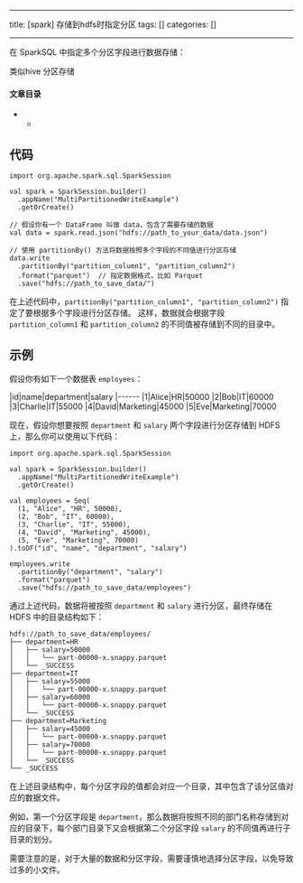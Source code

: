 
--- 
title:  [spark] 存储到hdfs时指定分区 
tags: []
categories: [] 

---
在 SparkSQL 中指定多个分区字段进行数据存储：

>  
 类似hive 分区存储 




#### 文章目录
- - 


## 代码

```
import org.apache.spark.sql.SparkSession

val spark = SparkSession.builder()
  .appName("MultiPartitionedWriteExample")
  .getOrCreate()

// 假设你有一个 DataFrame 叫做 data，包含了需要存储的数据
val data = spark.read.json("hdfs://path_to_your_data/data.json")

// 使用 partitionBy() 方法将数据按照多个字段的不同值进行分区存储
data.write
  .partitionBy("partition_column1", "partition_column2")
  .format("parquet")  // 指定数据格式，比如 Parquet
  .save("hdfs://path_to_save_data/")

```

在上述代码中，`partitionBy("partition_column1", "partition_column2")` 指定了要根据多个字段进行分区存储。 这样，数据就会根据字段 `partition_column1` 和 `partition_column2` 的不同值被存储到不同的目录中。

## 示例

假设你有如下一个数据表 `employees`：

|id|name|department|salary
|------
|1|Alice|HR|50000
|2|Bob|IT|60000
|3|Charlie|IT|55000
|4|David|Marketing|45000
|5|Eve|Marketing|70000

现在，假设你想要按照 `department` 和 `salary` 两个字段进行分区存储到 HDFS 上，那么你可以使用以下代码：

```
import org.apache.spark.sql.SparkSession

val spark = SparkSession.builder()
  .appName("MultiPartitionedWriteExample")
  .getOrCreate()

val employees = Seq(
  (1, "Alice", "HR", 50000),
  (2, "Bob", "IT", 60000),
  (3, "Charlie", "IT", 55000),
  (4, "David", "Marketing", 45000),
  (5, "Eve", "Marketing", 70000)
).toDF("id", "name", "department", "salary")

employees.write
  .partitionBy("department", "salary")
  .format("parquet")
  .save("hdfs://path_to_save_data/employees")

```

通过上述代码，数据将被按照 `department` 和 `salary` 进行分区，最终存储在 HDFS 中的目录结构如下：

```
hdfs://path_to_save_data/employees/
├── department=HR
│   ├── salary=50000
│   │   └── part-00000-x.snappy.parquet
│   └── _SUCCESS
├── department=IT
│   ├── salary=55000
│   │   └── part-00000-x.snappy.parquet
│   ├── salary=60000
│   │   └── part-00000-x.snappy.parquet
│   └── _SUCCESS
├── department=Marketing
│   ├── salary=45000
│   │   └── part-00000-x.snappy.parquet
│   ├── salary=70000
│   │   └── part-00000-x.snappy.parquet
│   └── _SUCCESS
└── _SUCCESS

```

在上述目录结构中，每个分区字段的值都会对应一个目录，其中包含了该分区值对应的数据文件。

例如，第一个分区字段是 `department`，那么数据将按照不同的部门名称存储到对应的目录下，每个部门目录下又会根据第二个分区字段 `salary` 的不同值再进行子目录的划分。

需要注意的是，对于大量的数据和分区字段，需要谨慎地选择分区字段，以免导致过多的小文件。
